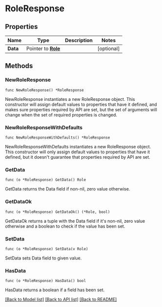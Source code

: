 # RoleResponse

## Properties

| Name     | Type                           | Description | Notes      |
| -------- | ------------------------------ | ----------- | ---------- |
| **Data** | Pointer to [**Role**](Role.md) |             | [optional] |

## Methods

### NewRoleResponse

`func NewRoleResponse() *RoleResponse`

NewRoleResponse instantiates a new RoleResponse object.
This constructor will assign default values to properties that have it defined,
and makes sure properties required by API are set, but the set of arguments
will change when the set of required properties is changed.

### NewRoleResponseWithDefaults

`func NewRoleResponseWithDefaults() *RoleResponse`

NewRoleResponseWithDefaults instantiates a new RoleResponse object.
This constructor will only assign default values to properties that have it defined,
but it doesn't guarantee that properties required by API are set.

### GetData

`func (o *RoleResponse) GetData() Role`

GetData returns the Data field if non-nil, zero value otherwise.

### GetDataOk

`func (o *RoleResponse) GetDataOk() (*Role, bool)`

GetDataOk returns a tuple with the Data field if it's non-nil, zero value otherwise
and a boolean to check if the value has been set.

### SetData

`func (o *RoleResponse) SetData(v Role)`

SetData sets Data field to given value.

### HasData

`func (o *RoleResponse) HasData() bool`

HasData returns a boolean if a field has been set.

[[Back to Model list]](../README.md#documentation-for-models) [[Back to API list]](../README.md#documentation-for-api-endpoints) [[Back to README]](../README.md)
